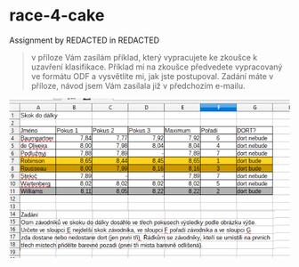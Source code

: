 # race-4-cake
Assignment by REDACTED in REDACTED

> v příloze Vám zasílám příklad, který vypracujete ke zkoušce k uzavření klasifikace. Příklad mi na zkoušce předvedete vypracovaný ve formátu ODF a vysvětlíte mi, jak jste postupoval. Zadání máte v příloze, návod jsem Vám zasílala již v předchozím e-mailu. 

![](img/assignment.png)